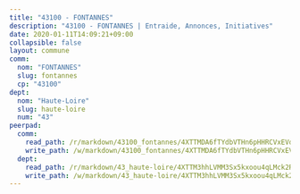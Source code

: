 ```yaml
---
title: "43100 - FONTANNES"
description: "43100 - FONTANNES | Entraide, Annonces, Initiatives"
date: 2020-01-11T14:09:21+09:00
collapsible: false
layout: commune
comm:
  nom: "FONTANNES"
  slug: fontannes
  cp: "43100"
dept:
  nom: "Haute-Loire"
  slug: haute-loire
  num: "43"
peerpad:
  comm:
    read_path: /r/markdown/43100_fontannes/4XTTMDA6fTYdbVTHn6pHHRCVxEVdn13di6eqEWGx9c3b8reYt
    write_path: /w/markdown/43100_fontannes/4XTTMDA6fTYdbVTHn6pHHRCVxEVdn13di6eqEWGx9c3b8reYt-K3TgUYHQNe8RqxyGhCLNRhrQo772rZ3Bv1phu9XUj8W8VV6a6cBsscZ6H55bXjwa4Ko3SLTRPT7ywsg7cCcyNh3gKyJpnsE7sYh7bEhk7iFuviR4UvzBwrPPxk3en7Q45kBUg3fS
  dept:
    read_path: /r/markdown/43_haute-loire/4XTTM3hhLVMM3Sx5kxoou4qLMck2RjGiJF8bjxPuKy3VyRdWX
    write_path: /w/markdown/43_haute-loire/4XTTM3hhLVMM3Sx5kxoou4qLMck2RjGiJF8bjxPuKy3VyRdWX-K3TgTnndWXCUw13Pw3gJoEo9qHUCGXZ4frH2coLZWWDcoWKo22cU2VNENpi117F5bi6bu3WHMPd2VTrETU2R5owQhCBrUQgvCKerk4NqeDhN66egG9mHY8CCfEckbCp9SecEdL6b
---
```


